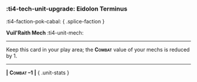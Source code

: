 ### :ti4-tech-unit-upgrade: **Eidolon Terminus**
:ti4-faction-pok-cabal:
{ .splice-faction }

**Vuil'Raith Mech** :ti4-unit-mech:

---

Keep this card in your play area; the <span style="font-variant:small-caps;">**Combat**</span> value of your mechs is reduced by 1.

---

__|__ <span style="font-variant:small-caps;white-space: nowrap;">**Combat –1**</span> __|__
{ .unit-stats }
